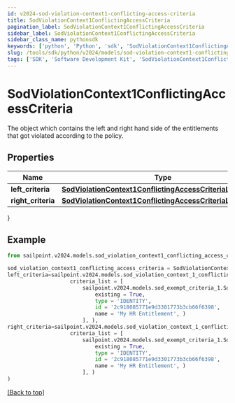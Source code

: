 ```yaml
---
id: v2024-sod-violation-context1-conflicting-access-criteria
title: SodViolationContext1ConflictingAccessCriteria
pagination_label: SodViolationContext1ConflictingAccessCriteria
sidebar_label: SodViolationContext1ConflictingAccessCriteria
sidebar_class_name: pythonsdk
keywords: ['python', 'Python', 'sdk', 'SodViolationContext1ConflictingAccessCriteria', 'V2024SodViolationContext1ConflictingAccessCriteria'] 
slug: /tools/sdk/python/v2024/models/sod-violation-context1-conflicting-access-criteria
tags: ['SDK', 'Software Development Kit', 'SodViolationContext1ConflictingAccessCriteria', 'V2024SodViolationContext1ConflictingAccessCriteria']
---
```


# SodViolationContext1ConflictingAccessCriteria

The object which contains the left and right hand side of the entitlements that got violated according to the policy.

## Properties

Name | Type | Description | Notes
------------ | ------------- | ------------- | -------------
**left_criteria** | [**SodViolationContext1ConflictingAccessCriteriaLeftCriteria**](sod-violation-context1-conflicting-access-criteria-left-criteria) |  | [optional] 
**right_criteria** | [**SodViolationContext1ConflictingAccessCriteriaLeftCriteria**](sod-violation-context1-conflicting-access-criteria-left-criteria) |  | [optional] 
}

## Example

```python
from sailpoint.v2024.models.sod_violation_context1_conflicting_access_criteria import SodViolationContext1ConflictingAccessCriteria

sod_violation_context1_conflicting_access_criteria = SodViolationContext1ConflictingAccessCriteria(
left_criteria=sailpoint.v2024.models.sod_violation_context_1_conflicting_access_criteria_left_criteria.SodViolationContext_1_conflictingAccessCriteria_leftCriteria(
                    criteria_list = [
                        sailpoint.v2024.models.sod_exempt_criteria_1.SodExemptCriteria_1(
                            existing = True, 
                            type = 'IDENTITY', 
                            id = '2c918085771e9d3301773b3cb66f6398', 
                            name = 'My HR Entitlement', )
                        ], ),
right_criteria=sailpoint.v2024.models.sod_violation_context_1_conflicting_access_criteria_left_criteria.SodViolationContext_1_conflictingAccessCriteria_leftCriteria(
                    criteria_list = [
                        sailpoint.v2024.models.sod_exempt_criteria_1.SodExemptCriteria_1(
                            existing = True, 
                            type = 'IDENTITY', 
                            id = '2c918085771e9d3301773b3cb66f6398', 
                            name = 'My HR Entitlement', )
                        ], )
)

```
[[Back to top]](#) 

